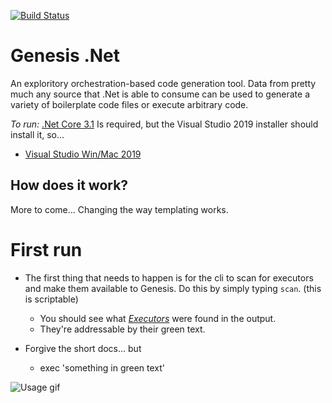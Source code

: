 [![Build Status](https://img.shields.io/endpoint.svg?url=https%3A%2F%2Factions-badge.atrox.dev%2Fgenesisdotnet%2Fgenesis%2Fbadge%3Fref%3Dmaster&style=flat)](https://actions-badge.atrox.dev/genesisdotnet/genesis/goto?ref=master)

# Genesis .Net
An exploritory orchestration-based code generation tool. Data from pretty much any source that .Net is able to consume can be used to generate a variety of boilerplate code files or execute arbitrary code.

*To run:*
[.Net Core 3.1](https://dotnet.microsoft.com/download/dotnet-core/3.1) Is required, but the Visual Studio 2019 installer should install it, so...

* [Visual Studio Win/Mac 2019](https://visualstudio.com "Visual Studio Win/Mac 2019") 

## How does it work?

More to come... Changing the way templating works.

# First run
* The first thing that needs to happen is for the cli to scan for executors and make them available to Genesis. Do this by simply typing `scan`. (this is scriptable)
  * You should see what *[Executors](https://github.com/genesisdotnet/genesis/blob/master/src/Genesis/IGenesisExecutor.cs)* were found in the output.
  * They're addressable by their green text.
  
* Forgive the short docs... but
  * exec 'something in green text'
  
![Usage gif](https://github.com/genesisdotnet/genesis/blob/master/docs/gifs/demo.gif?raw=true)

